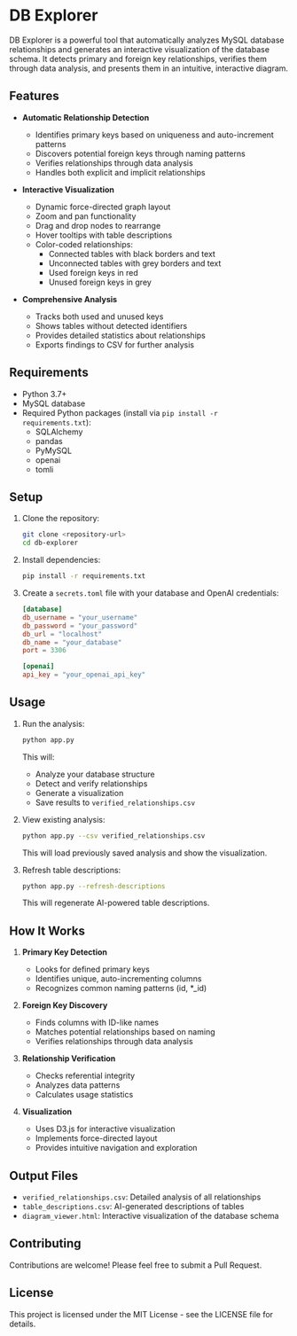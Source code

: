 # DB Explorer

DB Explorer is a powerful tool that automatically analyzes MySQL database relationships and generates an interactive visualization of the database schema. It detects primary and foreign key relationships, verifies them through data analysis, and presents them in an intuitive, interactive diagram.

## Features

- **Automatic Relationship Detection**
  - Identifies primary keys based on uniqueness and auto-increment patterns
  - Discovers potential foreign keys through naming patterns
  - Verifies relationships through data analysis
  - Handles both explicit and implicit relationships

- **Interactive Visualization**
  - Dynamic force-directed graph layout
  - Zoom and pan functionality
  - Drag and drop nodes to rearrange
  - Hover tooltips with table descriptions
  - Color-coded relationships:
    - Connected tables with black borders and text
    - Unconnected tables with grey borders and text
    - Used foreign keys in red
    - Unused foreign keys in grey

- **Comprehensive Analysis**
  - Tracks both used and unused keys
  - Shows tables without detected identifiers
  - Provides detailed statistics about relationships
  - Exports findings to CSV for further analysis

## Requirements

- Python 3.7+
- MySQL database
- Required Python packages (install via `pip install -r requirements.txt`):
  - SQLAlchemy
  - pandas
  - PyMySQL
  - openai
  - tomli

## Setup

1. Clone the repository:
   ```bash
   git clone <repository-url>
   cd db-explorer
   ```

2. Install dependencies:
   ```bash
   pip install -r requirements.txt
   ```

3. Create a `secrets.toml` file with your database and OpenAI credentials:
   ```toml
   [database]
   db_username = "your_username"
   db_password = "your_password"
   db_url = "localhost"
   db_name = "your_database"
   port = 3306

   [openai]
   api_key = "your_openai_api_key"
   ```

## Usage

1. Run the analysis:
   ```bash
   python app.py
   ```
   This will:
   - Analyze your database structure
   - Detect and verify relationships
   - Generate a visualization
   - Save results to `verified_relationships.csv`

2. View existing analysis:
   ```bash
   python app.py --csv verified_relationships.csv
   ```
   This will load previously saved analysis and show the visualization.

3. Refresh table descriptions:
   ```bash
   python app.py --refresh-descriptions
   ```
   This will regenerate AI-powered table descriptions.

## How It Works

1. **Primary Key Detection**
   - Looks for defined primary keys
   - Identifies unique, auto-incrementing columns
   - Recognizes common naming patterns (id, *_id)

2. **Foreign Key Discovery**
   - Finds columns with ID-like names
   - Matches potential relationships based on naming
   - Verifies relationships through data analysis

3. **Relationship Verification**
   - Checks referential integrity
   - Analyzes data patterns
   - Calculates usage statistics

4. **Visualization**
   - Uses D3.js for interactive visualization
   - Implements force-directed layout
   - Provides intuitive navigation and exploration

## Output Files

- `verified_relationships.csv`: Detailed analysis of all relationships
- `table_descriptions.csv`: AI-generated descriptions of tables
- `diagram_viewer.html`: Interactive visualization of the database schema

## Contributing

Contributions are welcome! Please feel free to submit a Pull Request.

## License

This project is licensed under the MIT License - see the LICENSE file for details. 